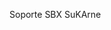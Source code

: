 Soporte SBX SuKArne

<!---
JaphetR/JaphetR is a ✨ special ✨ repository because its `README.md` (this file) appears on your GitHub profile.
You can click the Preview link to take a look at your changes.
--->
